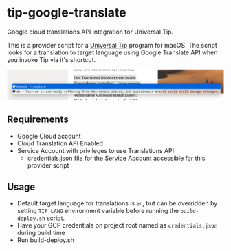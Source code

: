# tip-google-translate
Google cloud translations API integration for Universal Tip.

This is a provider script for a [Universal Tip](https://github.com/tanin47/tip) program for macOS.
The script looks for a translation to target language using Google Translate API when you invoke Tip via it's shortcut.

![Image - Screenshot](resources/Screenshot.png)

## Requirements
* Google Cloud account
* Cloud Translation API Enabled
* Service Account with privileges to use Translations API
  * credentials.json file for the Service Account accessible for this provider script
  
## Usage
* Default target language for translations is `en`, but can be overridden by setting `TIP_LANG` environment variable before running the `build-deploy.sh` script. 
* Have your GCP credentials on project root named as `credentials.json` during build time
* Run build-deploy.sh

